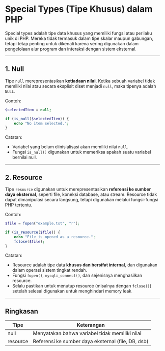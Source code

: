 # Special Types (Tipe Khusus) dalam PHP

Special types adalah tipe data khusus yang memiliki fungsi atau perilaku unik di PHP. Mereka tidak termasuk dalam tipe skalar maupun gabungan, tetapi tetap penting untuk dikenali karena sering digunakan dalam pengelolaan alur program dan interaksi dengan sistem eksternal.

---

## 1. Null

Tipe `null` merepresentasikan **ketiadaan nilai**. Ketika sebuah variabel tidak memiliki nilai atau secara eksplisit diset menjadi `null`, maka tipenya adalah `NULL`.

Contoh:

```php
$selectedItem = null;

if (is_null($selectedItem)) {
    echo "No item selected.";
}
```

Catatan:

- Variabel yang belum diinisialisasi akan memiliki nilai `null`.
- Fungsi `is_null()` digunakan untuk memeriksa apakah suatu variabel bernilai null.

---

## 2. Resource

Tipe `resource` digunakan untuk merepresentasikan **referensi ke sumber daya eksternal**, seperti file, koneksi database, atau stream. Resource tidak dapat dimanipulasi secara langsung, tetapi digunakan melalui fungsi-fungsi PHP tertentu.

Contoh:

```php
$file = fopen("example.txt", "r");

if (is_resource($file)) {
    echo "File is opened as a resource.";
    fclose($file);
}
```

Catatan:

- Resource adalah tipe data **khusus dan bersifat internal**, dan digunakan dalam operasi sistem tingkat rendah.
- Fungsi `fopen()`, `mysqli_connect()`, dan sejenisnya menghasilkan resource.
- Selalu pastikan untuk menutup resource (misalnya dengan `fclose()`) setelah selesai digunakan untuk menghindari memory leak.

---

## Ringkasan

| Tipe     | Keterangan                                         |
| -------- | -------------------------------------------------- |
| null     | Menyatakan bahwa variabel tidak memiliki nilai     |
| resource | Referensi ke sumber daya eksternal (file, DB, dsb) |

